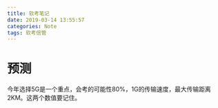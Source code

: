 ```yaml
---
title: 软考笔记
date: 2019-03-14 13:55:57
categories: Note
tags: 软考信管
---
```




<!---more--->

# 预测

今年选择5G是一个重点，会考的可能性80%，1G的传输速度，最大传输距离2KM。这两个数值要记住。

